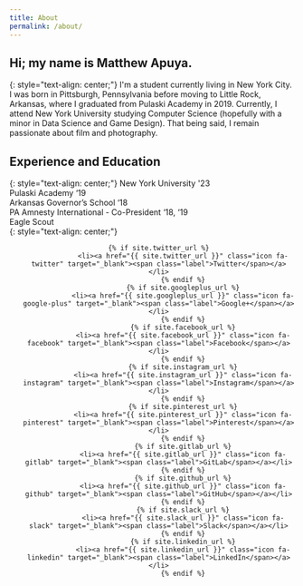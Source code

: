 ```yaml
---
title: About
permalink: /about/
---
```

## **Hi; my name is Matthew Apuya.**
{: style="text-align: center;"}
I'm a student currently living in New York City. I was born in Pittsburgh, Pennsylvania before moving to Little Rock, Arkansas, where I graduated from Pulaski Academy in 2019. Currently, I attend New York University studying Computer Science (hopefully with a minor in Data Science and Game Design). That being said, I remain passionate about film and photography.
## **Experience and Education**
{: style="text-align: center;"}
New York University '23 <br>
​​Pulaski Academy ‘19 <br>
Arkansas Governor’s School ‘18 <br>
PA Amnesty International - Co-President ‘18, ‘19 <br>
​Eagle Scout <br>
{: style="text-align: center;"}

<section>
  <ul class="icons" style="text-align: center">

	{% if site.twitter_url %}
				<li><a href="{{ site.twitter_url }}" class="icon fa-twitter" target="_blank"><span class="label">Twitter</span></a></li>
				{% endif %}
				{% if site.googleplus_url %}
				<li><a href="{{ site.googleplus_url }}" class="icon fa-google-plus" target="_blank"><span class="label">Google+</span></a></li>
				{% endif %}
				{% if site.facebook_url %}
				<li><a href="{{ site.facebook_url }}" class="icon fa-facebook" target="_blank"><span class="label">Facebook</span></a></li>
				{% endif %}
				{% if site.instagram_url %}
				<li><a href="{{ site.instagram_url }}" class="icon fa-instagram" target="_blank"><span class="label">Instagram</span></a></li>
				{% endif %}
				{% if site.pinterest_url %}
				<li><a href="{{ site.pinterest_url }}" class="icon fa-pinterest" target="_blank"><span class="label">Pinterest</span></a></li>
				{% endif %}
				{% if site.gitlab_url %}
				<li><a href="{{ site.gitlab_url }}" class="icon fa-gitlab" target="_blank"><span class="label">GitLab</span></a></li>
				{% endif %}
				{% if site.github_url %}
				<li><a href="{{ site.github_url }}" class="icon fa-github" target="_blank"><span class="label">GitHub</span></a></li>
				{% endif %}
				{% if site.slack_url %}
				<li><a href="{{ site.slack_url }}" class="icon fa-slack" target="_blank"><span class="label">Slack</span></a></li>
				{% endif %}
				{% if site.linkedin_url %}
				<li><a href="{{ site.linkedin_url }}" class="icon fa-linkedin" target="_blank"><span class="label">LinkedIn</span></a></li>
				{% endif %}
        
  </ul>
</section>
